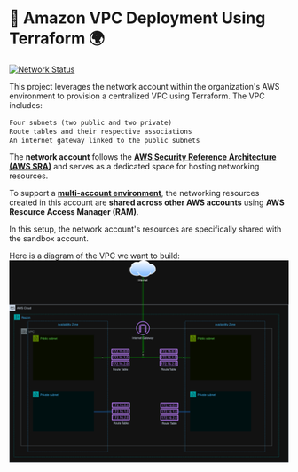 # 🚀 Amazon VPC Deployment Using Terraform 🌍
[![Network Status](https://img.shields.io/github/actions/workflow/status/Success_Uche/network/deploy.yml?label=Network)](https://github.com/Success_Uche/network/actions)


This project leverages the network account within the organization's AWS environment to provision a centralized VPC using Terraform. The VPC includes:

    Four subnets (two public and two private)
    Route tables and their respective associations
    An internet gateway linked to the public subnets

The **network account** follows the **[AWS Security Reference Architecture (AWS SRA)](https://docs.aws.amazon.com/prescriptive-guidance/latest/security-reference-architecture/welcome.html)** and serves as a dedicated space for hosting networking resources.

To support a **[multi-account environment](https://docs.aws.amazon.com/organizations/latest/userguide/orgs_introduction.html)**, the networking resources created in this account are **shared across other AWS accounts** using **AWS Resource Access Manager (RAM)**.

In this setup, the network account's resources are specifically shared with the sandbox account.

Here is a diagram of the VPC we want to build:
![VPC Architecture](images/vpc-architecture.png)
